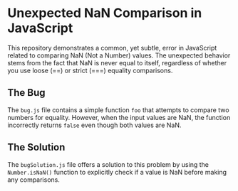 # Unexpected NaN Comparison in JavaScript

This repository demonstrates a common, yet subtle, error in JavaScript related to comparing NaN (Not a Number) values.  The unexpected behavior stems from the fact that NaN is never equal to itself, regardless of whether you use loose (==) or strict (===) equality comparisons.

## The Bug

The `bug.js` file contains a simple function `foo` that attempts to compare two numbers for equality. However, when the input values are NaN, the function incorrectly returns `false` even though both values are NaN.

## The Solution

The `bugSolution.js` file offers a solution to this problem by using the `Number.isNaN()` function to explicitly check if a value is NaN before making any comparisons.